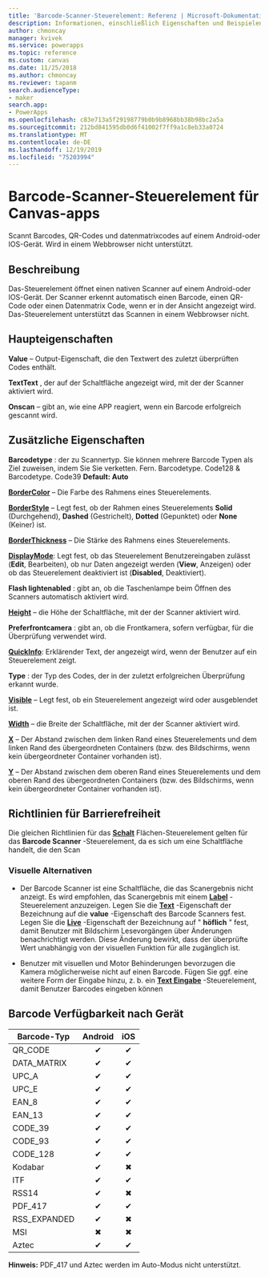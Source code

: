 ```yaml
---
title: 'Barcode-Scanner-Steuerelement: Referenz | Microsoft-Dokumentation'
description: Informationen, einschließlich Eigenschaften und Beispielen, über das Barcode Scanner-Steuerelement
author: chmoncay
manager: kvivek
ms.service: powerapps
ms.topic: reference
ms.custom: canvas
ms.date: 11/25/2018
ms.author: chmoncay
ms.reviewer: tapanm
search.audienceType:
- maker
search.app:
- PowerApps
ms.openlocfilehash: c83e713a5f29198779b0b9b8968bb38b98bc2a5a
ms.sourcegitcommit: 212bd841595db0d6f41002f7ff9a1c8eb33a0724
ms.translationtype: MT
ms.contentlocale: de-DE
ms.lasthandoff: 12/19/2019
ms.locfileid: "75203994"
---
```

# <a name="barcode-scanner-control-for-canvas-apps"></a>Barcode-Scanner-Steuerelement für Canvas-apps

Scannt Barcodes, QR-Codes und datenmatrixcodes auf einem Android-oder IOS-Gerät. Wird in einem Webbrowser nicht unterstützt.

## <a name="description"></a>Beschreibung

Das-Steuerelement öffnet einen nativen Scanner auf einem Android-oder IOS-Gerät. Der Scanner erkennt automatisch einen Barcode, einen QR-Code oder einen Datenmatrix Code, wenn er in der Ansicht angezeigt wird. Das-Steuerelement unterstützt das Scannen in einem Webbrowser nicht.

## <a name="key-properties"></a>Haupteigenschaften

**Value** – Output-Eigenschaft, die den Textwert des zuletzt überprüften Codes enthält.

**TextText** , der auf der Schaltfläche angezeigt wird, mit der der Scanner aktiviert wird.

**Onscan** – gibt an, wie eine APP reagiert, wenn ein Barcode erfolgreich gescannt wird.

## <a name="additional-properties"></a>Zusätzliche Eigenschaften

**Barcodetype** : der zu Scannertyp. Sie können mehrere Barcode Typen als Ziel zuweisen, indem Sie Sie verketten. Fern. Barcodetype. Code128 & Barcodetype. Code39 **Default: Auto**

**[BorderColor](properties-color-border.md)** – Die Farbe des Rahmens eines Steuerelements.

**[BorderStyle](properties-color-border.md)** – Legt fest, ob der Rahmen eines Steuerelements **Solid** (Durchgehend), **Dashed** (Gestrichelt), **Dotted** (Gepunktet) oder **None** (Keiner) ist.

**[BorderThickness](properties-color-border.md)** – Die Stärke des Rahmens eines Steuerelements.

**[DisplayMode](properties-core.md)**: Legt fest, ob das Steuerelement Benutzereingaben zulässt (**Edit**, Bearbeiten), ob nur Daten angezeigt werden (**View**, Anzeigen) oder ob das Steuerelement deaktiviert ist (**Disabled**, Deaktiviert).

**Flash lightenabled** : gibt an, ob die Taschenlampe beim Öffnen des Scanners automatisch aktiviert wird.

**[Height](properties-size-location.md)** – die Höhe der Schaltfläche, mit der der Scanner aktiviert wird.

**Preferfrontcamera** : gibt an, ob die Frontkamera, sofern verfügbar, für die Überprüfung verwendet wird.

**[QuickInfo](properties-core.md)**: Erklärender Text, der angezeigt wird, wenn der Benutzer auf ein Steuerelement zeigt.

**Type** : der Typ des Codes, der in der zuletzt erfolgreichen Überprüfung erkannt wurde.

**[Visible](properties-core.md)** – Legt fest, ob ein Steuerelement angezeigt wird oder ausgeblendet ist.

**[Width](properties-size-location.md)** – die Breite der Schaltfläche, mit der der Scanner aktiviert wird.

**[X](properties-size-location.md)** – Der Abstand zwischen dem linken Rand eines Steuerelements und dem linken Rand des übergeordneten Containers (bzw. des Bildschirms, wenn kein übergeordneter Container vorhanden ist).

**[Y](properties-size-location.md)** – Der Abstand zwischen dem oberen Rand eines Steuerelements und dem oberen Rand des übergeordneten Containers (bzw. des Bildschirms, wenn kein übergeordneter Container vorhanden ist).

## <a name="accessibility-guidelines"></a>Richtlinien für Barrierefreiheit
Die gleichen Richtlinien für das **[Schalt](control-button.md)** Flächen-Steuerelement gelten für das **Barcode Scanner** -Steuerelement, da es sich um eine Schaltfläche handelt, die den Scan

### <a name="visual-alternatives"></a>Visuelle Alternativen
* Der Barcode Scanner ist eine Schaltfläche, die das Scanergebnis nicht anzeigt. Es wird empfohlen, das Scanergebnis mit einem **[Label](control-text-box.md)** -Steuerelement anzuzeigen. Legen Sie die **[Text](properties-core.md)** -Eigenschaft der Bezeichnung auf die **value** -Eigenschaft des Barcode Scanners fest. Legen Sie die **[Live](properties-accessibility.md)** -Eigenschaft der Bezeichnung auf " **höflich** " fest, damit Benutzer mit Bildschirm Lesevorgängen über Änderungen benachrichtigt werden. Diese Änderung bewirkt, dass der überprüfte Wert unabhängig von der visuellen Funktion für alle zugänglich ist.

* Benutzer mit visuellen und Motor Behinderungen bevorzugen die Kamera möglicherweise nicht auf einen Barcode. Fügen Sie ggf. eine weitere Form der Eingabe hinzu, z. b. ein **[Text Eingabe](control-text-input.md)** -Steuerelement, damit Benutzer Barcodes eingeben können

## <a name="barcode-availability-by-device"></a>Barcode Verfügbarkeit nach Gerät

| Barcode-Typ | Android | iOS |
|--------------|:-------:|:---:|
|QR_CODE|✔|✔|
|DATA_MATRIX|✔|✔|
|UPC_A|✔|✔|
|UPC_E|✔|✔|
|EAN_8|✔|✔|
|EAN_13|✔|✔|
|CODE_39|✔|✔|
|CODE_93|✔|✔|
|CODE_128|✔|✔|
|Kodabar|✔|✖|
|ITF|✔|✔|
|RSS14|✔|✖|
|PDF_417|✔|✔|
|RSS_EXPANDED|✔|✖|
|MSI|✖|✖|
|Aztec|✔|✔|

**Hinweis:** PDF_417 und Aztec werden im Auto-Modus nicht unterstützt.
